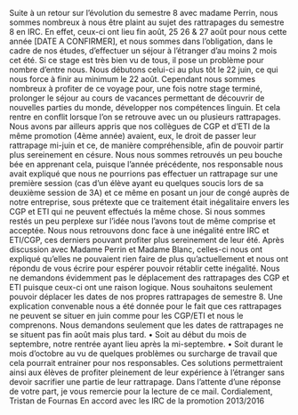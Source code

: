 Suite à un retour sur l’évolution du semestre 8 avec madame Perrin, nous sommes nombreux à nous être plaint au sujet des rattrapages du semestre 8 en IRC.
En effet, ceux-ci ont lieu fin août, 25 26 & 27 août pour nous cette année [DATE A CONFIRMER], et nous sommes dans l’obligation, dans le cadre de nos études, d’effectuer un séjour à l’étranger d’au moins 2 mois cet été. Si ce stage est très bien vu de tous, il pose un problème pour nombre d’entre nous. 
Nous débutons celui-ci au plus tôt le 22 juin, ce qui nous force à finir au minimum le 22 août. Cependant nous sommes nombreux à profiter de ce voyage pour, une fois notre stage terminé, prolonger le séjour au cours de vacances permettant de découvrir de nouvelles parties du monde, développer nos compétences linguin. Et cela rentre en conflit lorsque l’on se retrouve avec un ou plusieurs rattrapages.
Nous avons par ailleurs appris que nos collègues de CGP et d’ETI de la même promotion (4ème année) avaient, eux, le droit de passer leur rattrapage mi-juin et ce, de manière compréhensible, afin de pouvoir partir plus sereinement en césure.
Nous nous sommes retrouvés un peu bouche bée en apprenant cela, puisque l’année précédente, nos responsable nous avait expliqué que nous ne pourrions pas effectuer un rattrapage sur une première session (cas d’un élève ayant eu quelques soucis lors de sa deuxième session de 3A) et ce même en posant un jour de congé auprès de notre entreprise, sous prétexte que ce traitement était inégalitaire envers les CGP et ETI qui ne peuvent effectués la même chose. Si nous sommes restés un peu perplexe sur l’idée nous l’avons tout de même comprise et acceptée.
Nous nous retrouvons donc face à une inégalité entre IRC et ETI/CGP, ces derniers pouvant profiter plus sereinement de leur été.
Après discussion avec Madame Perrin et Madame Blanc, celles-ci nous ont expliqué qu’elles ne pouvaient rien faire de plus qu’actuellement et nous ont répondu de vous écrire pour espérer pouvoir rétablir cette inégalité.
Nous ne demandons évidemment pas le déplacement des rattrapages des CGP et ETI puisque ceux-ci ont une raison logique.
Nous souhaitons seulement pouvoir déplacer les dates de nos propres rattrapages de semestre 8. Une explication convenable nous a été donnée pour le fait que ces rattrapages ne peuvent se situer en juin comme pour les CGP/ETI et nous le comprenons. 
Nous demandons seulement que les dates de rattrapages ne se situent pas fin août mais plus tard.
• Soit au début du mois de septembre, notre rentrée ayant lieu après la mi-septembre.
• Soit durant le mois d’octobre au vu de quelques problèmes ou surcharge de travail que cela pourrait entrainer pour nos responsables.
Ces solutions permettraient ainsi aux élèves de profiter pleinement de leur expérience à l’étranger sans devoir sacrifier une partie de leur rattrapage.
Dans l’attente d’une réponse de votre part, je vous remercie pour la lecture de ce mail.
Cordialement,
Tristan de Fournas
En accord avec les IRC de la promotion 2013/2016

